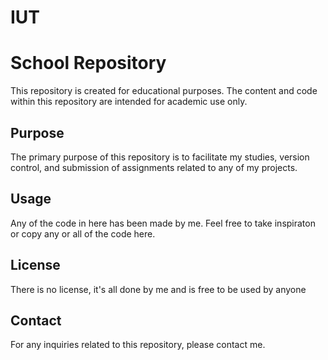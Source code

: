 # IUT
# School Repository

This repository is created for educational purposes. The content and code within this repository are intended for academic use only.

## Purpose

The primary purpose of this repository is to facilitate my studies, version control, and submission of assignments related to any of my projects.

## Usage

Any of the code in here has been made by me. Feel free to take inspiraton or copy any or all of the code here.

## License

There is no license, it's all done by me and is free to be used by anyone

## Contact

For any inquiries related to this repository, please contact me.
